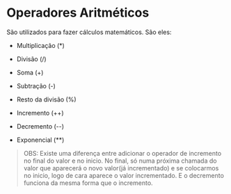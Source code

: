 # Operadores Aritméticos

São utilizados para fazer cálculos matemáticos. São eles:

* Multiplicação (*)
* Divisão (/)
* Soma (+)
* Subtração (-)

* Resto da divisão (%)
* Incremento (++)
* Decremento (--)
* Exponencial (**)

> OBS: Existe uma diferença entre adicionar o operador de incremento no final do valor e no inicio. No final, só numa próxima chamada do valor que aparecerá o novo valor(já incrementado) e se colocarmos no inicio, logo de cara aparece o valor incrementado. E o decremento funciona da mesma forma que o incremento.
